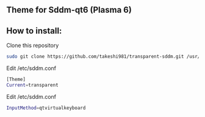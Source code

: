 
## Theme for Sddm-qt6 (Plasma 6)


## How to install:

Clone this repository
```sh
sudo git clone https://github.com/takeshi981/transparent-sddm.git /usr/share/sddm/themes/transparent
```
Edit /etc/sddm.conf
```sh
[Theme]
Current=transparent
```
Edit /etc/sddm.conf
```sh
InputMethod=qtvirtualkeyboard
```
